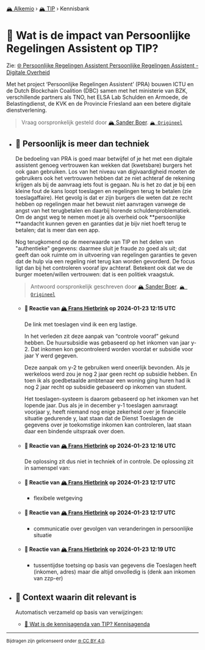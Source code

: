 [🏔️ Alkemio](https://welcome.alkem.io/) › [🏔️ TIP](https://alkem.io/tip/dashboard) › Kennisbank
# 📄 Wat is de impact van Persoonlijke Regelingen Assistent op TIP?
Zie: [🌐 Persoonlijke Regelingen Assistent Persoonlijke Regelingen Assistent - Digitale Overheid](https://www.digitaleoverheid.nl/overzicht-van-alle-onderwerpen/dienstverlening-aan-burgers-en-ondernemers/persoonlijke-regelingen-assistent/)

Met het project ‘Persoonlijke Regelingen Assistent’ (PRA) bouwen ICTU en de Dutch Blockchain Coalition (DBC) samen met het ministerie van BZK, verschillende partners als TNO, het ELSA Lab Schulden en Armoede, de Belastingdienst, de KVK en de Provincie Friesland aan een betere digitale dienstverlening.
> Vraag oorspronkelijk gesteld door [🏔️ Sander Boer](https://alkem.io/user/sander-boer-499). [`🏔️ Origineel`](https://alkem.io/tip/collaboration/watisdeimpactvan-169)

- ## <a id="persoonlijkismeer-4553"></a> 📌 Persoonlijk is meer dan techniek
  De bedoeling van PRA is goed maar betwijfel of je het met een digitale assistent genoeg vertrouwen kan wekken dat (kwetsbare) burgers het ook gaan gebruiken. Los van het niveau van digivaardigheid moeten de gebruikers ook het vertrouwen hebben dat ze niet achteraf de rekening krijgen als bij de aanvraag iets fout is gegaan. Nu is het zo dat je bij een kleine fout de kans loopt toeslagen en regelingen terug te betalen (zie toeslagaffaire). Het gevolg is dat er zijn burgers die weten dat ze recht hebben op regelingen maar het bewust niet aanvragen vanwege de angst van het terugbetalen en daarbij horende schuldenproblematiek. Om de angst weg te nemen moet je als overheid ook \*\*persoonlijke \*\*aandacht kunnen geven en garanties dat je bijv niet hoeft terug te betalen; dat is meer dan een app.
  
  Nog terugkomend op de meerwaarde van TIP en het delen van "authentieke" gegevens: daarmee sluit je fraude zo goed als uit; dat geeft dan ook ruimte om in uitvoering van regelingen garanties te geven dat de hulp via een regeling niet terug kan worden gevorderd. De focus ligt dan bij het controleren vooraf ipv achteraf. Betekent ook dat we de burger moeten/willen vertrouwen: dat is een politiek vraagstuk.

  
  > Antwoord oorspronkelijk geschreven door [🏔️ Sander Boer](https://alkem.io/tip/collaboration/watisdeimpactvan-169/posts/persoonlijkismeer-4553). [`🏔️ Origineel`](https://alkem.io/tip/collaboration/watisdeimpactvan-169/posts/persoonlijkismeer-4553)

    - #### 💬 Reactie van [🏔️ Frans Hietbrink](https://alkem.io/user/frans-hietbrink-4477) op 2024-01-23 12:15 UTC
          
      De link met toeslagen vind ik een erg lastige. 
      
      In het verleden zit deze aanpak  van “controle vooraf” gekund hebben. 
      De huursubsidie was gebaseerd op het inkomen van jaar y-2. Dat inkomen kon gecontroleerd worden voordat er subsidie voor jaar Y werd gegeven. 
      
      Deze aanpak om y-2 te gebruiken werd oneerlijk bevonden. Als je werkeloos werd zou je nog 2 jaar geen recht op subsidie hebben. 
      En toen ik als goedbetaalde ambtenaar een woning ging huren had ik nog 2 jaar recht op subsidie gebaseerd op inkomen van student. 
      
      Het toeslagen-systeem is daarom gebaseerd op het inkomen van het  lopende jaar. Dus als je in december y-1 toeslagen aanvraagt voorjaar y, heeft niemand nog enige zekerheid over je financiële situatie gedurende y, laat staan dat de Dienst Toeslagen de gegevens over je toekomstige inkomen kan controleren, laat staan daar een bindende uitspraak over doen. 
    - #### 💬 Reactie van [🏔️ Frans Hietbrink](https://alkem.io/user/frans-hietbrink-4477) op 2024-01-23 12:16 UTC
          
       De oplossing zit dus niet in techniek of in controle. De oplossing zit in samenspel van:
    - #### 💬 Reactie van [🏔️ Frans Hietbrink](https://alkem.io/user/frans-hietbrink-4477) op 2024-01-23 12:17 UTC
          
      - flexibele wetgeving
    - #### 💬 Reactie van [🏔️ Frans Hietbrink](https://alkem.io/user/frans-hietbrink-4477) op 2024-01-23 12:17 UTC
          
      - communicatie over gevolgen van veranderingen in persoonlijke situatie
    - #### 💬 Reactie van [🏔️ Frans Hietbrink](https://alkem.io/user/frans-hietbrink-4477) op 2024-01-23 12:19 UTC
          
      - tussentijdse toetsing op basis van gegevens die Toeslagen heeft (inkomen, adres) maar die altijd onvolledig is (denk aan inkomen van zzp-er)
- ## 📌 Context waarin dit relevant is
  Automatisch verzameld op basis van verwijzingen:
  - [📌 Wat is de kennisagenda van TIP? Kennisagenda](watisdekennisagen-9941.md#kennisagenda-5711)
* * *
<small>Bijdragen zijn gelicenseerd onder [🌐 CC BY 4.0](https://creativecommons.org/licenses/by/4.0/deed.nl).</small>
